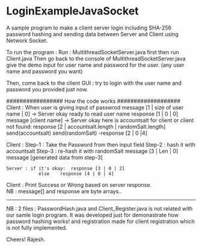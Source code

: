 # LoginExampleJavaSocket
A sample program to make a client server login including SHA-256 password hashing and sending data between Server and Client using Network Socket.

To run the program :
Run : MultithreadSocketServer.java first then run Client.java
Then go back to the console of MultithreadSocketServer.java give the demo input for user name and password for the user.
  (any user name and password you want)

Then, come back to the client GUI : try to login with the user name and password you provided just now.

################# How the code works ###################
Client : When user is giving input of passwrod
	message [1 | size of user name | 0] 
		-> Server okay ready to read user name response [1 | 0 | 0]
	message [client name]
		-> Server okay here is accountsalt for client or client not found: 
				response [2 | accountsalt.length | randomSalt.length] 
				send(accountsalt)
				send(randomSalt)
			-response [2 | 0 |4] 


Client : Step-1 : Take the Password from then input field
		 Step-2 : hash it with accountsalt 
		 Step-3 : re-hash it with randomSalt
		 message [3 | Len | 0] 	
		 message [generated data from step-3]

	Server : if it's okay:  response [3 | 0 | 2]
				else  	response [4 | 0 | 4]

Client : Print Success or Wrong based on server response.				
NB : message[] and response are byte arrays..

******************************************************
NB : 2 files : PasswordHash.java and Client_Register.java is  not related with our samle login program.
It was developed just for demonastrate how password hashing works! and registration made for client registration which is not
fully implemented.

Cheers!
Rajesh.
